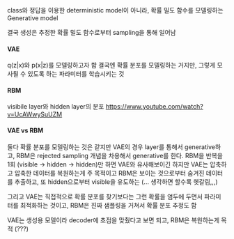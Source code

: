 class와 정답을 이용한 deterministic model이 아니라, 확률 밀도 함수를 모델링하는 Generative model

결국 생성은 추정한 확률 밀도 함수로부터 sampling을 통해 일어남

#### VAE
q(z|x)와 p(x|z)를 모델링하고자 함
결국엔 확률 분포를 모델링하는 거지만, 그렇게 모사될 수 있도록 하는 파라미터를 학습시키는 것

#### RBM
visibile layer와 hidden layer의 분포
https://www.youtube.com/watch?v=UcAWwySuUZM

#### VAE vs RBM
 둘다 확률 분포를 모델링하는 것은 같지만 VAE의 경우 layer를 통해서 generative하고, RBM은 rejected sampling 개념을 차용해서 generative를 한다.
 RBM을 반복을 1회 (visible -> hidden -> hidden)만 하면 VAE와 유사해보이긴 하지만 VAE는 압축하고 압축한 데이터를 복원하는게 주 목적이고
 RBM은 보이는 것으로부터 숨겨진 데이터를 추출하고, 또 hidden으로부터 visible을 유도하는 (... 생각하면 할수록 헷갈림,,,)

 그리고 VAE는 직접적으로 확률 분포를 찾기보다는 그런 확률을 염두에 두면서 파라미터를 최적화하는 것이고, RBM은 진짜 샘플링을 거쳐서 확률 분포 추정도 함
 
 VAE는 생성용 모델이라 decoder에 초점을 맞췄다고 보면 되고, RBM은 복원하는게 목적 (???)
